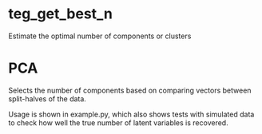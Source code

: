 # teg_get_best_n
Estimate the optimal number of components or clusters

# PCA
Selects the number of components based on comparing vectors between split-halves of the data.

Usage is shown in example.py, which also shows tests with simulated data to check how well the true number of latent variables is recovered.
